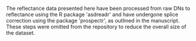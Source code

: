 The reflectance data presented here have been processed from raw DNs to reflectance using the R package 'asdreadr' and have undergone splice correction using the package 'prospectr', as outlined in the manuscript.
These steps were omitted from the repository to reduce the overall size of the dataset.
